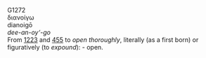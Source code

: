<body>
  <p>G1272<br>  διανοίγω  <br> dianoigō  <br><i>dee-an-oy‘-go </i><br>From <a href="g1223.htm">1223</a> and <a href="g0455.htm">455</a>  to <i>open</i> <i>thoroughly</i>, literally (as a first born) or figuratively (to <i>expound</i>): - open.<br></p>
 </body>